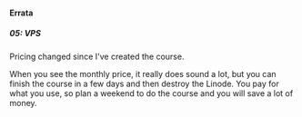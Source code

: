 #### Errata

##### 05: VPS

Pricing changed since I've created the course.

When you see the monthly price, it really does sound a lot, but you can finish the course in a few days and then destroy the Linode.
You pay for what you use, so plan a weekend to do the course and you will save a lot of money.
